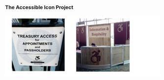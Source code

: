 ### The Accessible Icon Project

![Old accessibility icon](media/currenticon.png)  <!-- .element: style="height: 350px;" --> 